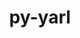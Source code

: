 ---
title: "py-yarl"
layout: cache
categories: [package, develop-2023-10-01]
meta: {"versions": ["1.8.1"], "compilers": ["apple-clang@=14.0.0", "gcc@=11.3.0"], "oss": ["ubuntu22.04", "ventura"], "platforms": ["darwin", "linux"], "targets": ["aarch64", "x86_64_v3"], "stacks": ["ml-darwin-aarch64-mps", "ml-linux-x86_64-cpu", "ml-linux-x86_64-cuda", "ml-linux-x86_64-rocm", "root"], "num_specs": 4, "num_specs_by_stack": {"root": 4, "ml-darwin-aarch64-mps": 2, "ml-linux-x86_64-cpu": 2, "ml-linux-x86_64-cuda": 2, "ml-linux-x86_64-rocm": 1}}
spec_details: [{"hash": "ezvbbhvubxxynacd6mg3rxg7g5rylqxy", "compiler": "apple-clang@=14.0.0", "versions": ["1.8.1"], "os": "ventura", "platform": "darwin", "target": "aarch64", "variants": ["build_system=python_pip"], "stacks": ["root", "ml-darwin-aarch64-mps"], "size": "-", "tarball": "https://binaries.spack.io/releases/develop-2023-10-01/build_cache/darwin-ventura-aarch64/apple-clang-14.0.0/py-yarl-1.8.1/darwin-ventura-aarch64-apple-clang-14.0.0-py-yarl-1.8.1-ezvbbhvubxxynacd6mg3rxg7g5rylqxy.spack"}, {"hash": "tsdabb77jh6jet5xmxodqo2wxcn6nqkp", "compiler": "apple-clang@=14.0.0", "versions": ["1.8.1"], "os": "ventura", "platform": "darwin", "target": "aarch64", "variants": ["build_system=python_pip"], "stacks": ["root", "ml-darwin-aarch64-mps"], "size": "-", "tarball": "https://binaries.spack.io/releases/develop-2023-10-01/build_cache/darwin-ventura-aarch64/apple-clang-14.0.0/py-yarl-1.8.1/darwin-ventura-aarch64-apple-clang-14.0.0-py-yarl-1.8.1-tsdabb77jh6jet5xmxodqo2wxcn6nqkp.spack"}, {"hash": "uixbor65yne7rignlk6t5z7fnry53cxu", "compiler": "gcc@=11.3.0", "versions": ["1.8.1"], "os": "ubuntu22.04", "platform": "linux", "target": "x86_64_v3", "variants": ["build_system=python_pip"], "stacks": ["ml-linux-x86_64-cpu", "ml-linux-x86_64-cuda", "root", "ml-linux-x86_64-rocm"], "size": "-", "tarball": "https://binaries.spack.io/releases/develop-2023-10-01/build_cache/linux-ubuntu22.04-x86_64_v3/gcc-11.3.0/py-yarl-1.8.1/linux-ubuntu22.04-x86_64_v3-gcc-11.3.0-py-yarl-1.8.1-uixbor65yne7rignlk6t5z7fnry53cxu.spack"}, {"hash": "hckzpoe3cphhzzvu4z4q4z5h3rsedwpb", "compiler": "gcc@=11.3.0", "versions": ["1.8.1"], "os": "ubuntu22.04", "platform": "linux", "target": "x86_64_v3", "variants": ["build_system=python_pip"], "stacks": ["ml-linux-x86_64-cpu", "ml-linux-x86_64-cuda", "root"], "size": "-", "tarball": "https://binaries.spack.io/releases/develop-2023-10-01/build_cache/linux-ubuntu22.04-x86_64_v3/gcc-11.3.0/py-yarl-1.8.1/linux-ubuntu22.04-x86_64_v3-gcc-11.3.0-py-yarl-1.8.1-hckzpoe3cphhzzvu4z4q4z5h3rsedwpb.spack"}]
---